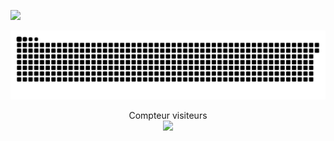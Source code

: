 ![](https://64.media.tumblr.com/f057181416c74f935a63174fee26a40e/tumblr_pj3mnxVbiQ1x2878do3_540.gif)

![](https://raw.githubusercontent.com/SachaGor/SachaGor/a681dd2734ae42f4c002cd5492ccf65f8d67224f/github-user-contribution.svg)

<p align="center"> 
  Compteur visiteurs<br>
  <img src="https://profile-counter.glitch.me/SachaGor/count.svg" />
</p>
